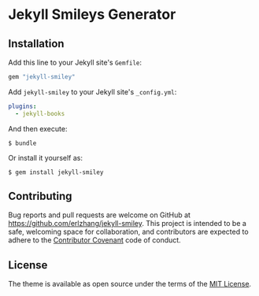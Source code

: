 # Jekyll Smileys Generator

## Installation

Add this line to your Jekyll site's `Gemfile`:

```ruby
gem "jekyll-smiley"
```

Add `jekyll-smiley` to your Jekyll site's `_config.yml`:

```yaml
plugins:
  - jekyll-books
```

And then execute:

    $ bundle

Or install it yourself as:

    $ gem install jekyll-smiley

## Contributing

Bug reports and pull requests are welcome on GitHub at https://github.com/erlzhang/jekyll-smiley. This project is intended to be a safe, welcoming space for collaboration, and contributors are expected to adhere to the [Contributor Covenant](http://contributor-covenant.org) code of conduct.

## License

The theme is available as open source under the terms of the [MIT License](https://opensource.org/licenses/MIT).
